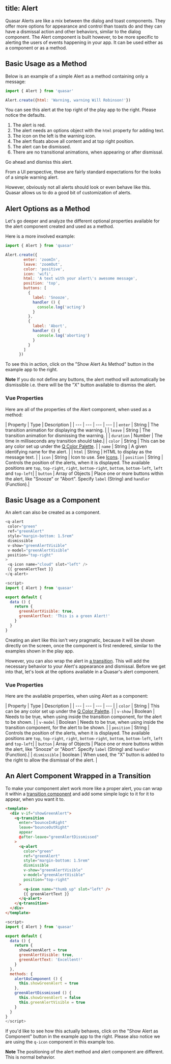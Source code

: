 title: Alert
---
Quasar Alerts are like a mix between the dialog and toast components. They offer more options for appearance and control than toasts do and they can have a dismissal action and other behaviors, similar to the dialog component. The Alert component is built however, to be more specific to alerting the users of events happening in your app. It can be used either as a component or as a method.  

<input type="hidden" data-fullpage-demo="global/alert">

## Basic Usage as a Method
Below is an example of a simple Alert as a method containing only a message:

``` js
import { Alert } from 'quasar'

Alert.create({html: 'Warning, warning Will Robinson!'})
```

You can see this alert at the top right of the play app to the right. Please notice the defaults. 

1. The alert is red.
2. The alert needs an options object with the `html` property for adding text.
3. The icon on the left is the warning icon.
4. The alert floats above all content and at top right position.
5. The alert can be dismissed.
6. There are no transitional animations, when appearing or after dismissal.

Go ahead and dismiss this alert. 
   
From a UI perspective, these are fairly standard expectations for the looks of a simple warning alert. 

However, obviously not all alerts should look or even behave like this. Quasar allows us to do a good bit of customization of alerts.

## Alert Options as a Method
Let's go deeper and analyze the different optional properties available for the alert component created and used as a method.

Here is a more involved example:


``` js
import { Alert } from 'quasar'

Alert.create({
        enter: 'zoomIn',
        leave: 'zoomOut',
        color: 'positive',
        icon: 'wifi',
        html: 'A text with your alert\'s awesome message',
        position: 'top',
        buttons: [
          {
            label: 'Snooze',
            handler () {
              console.log('acting')
            }
          },
          {
            label: 'Abort',
            handler () {
              console.log('aborting')
            }
          }
        ]
      })
```
To see this in action, click on the "Show Alert As Method" button in the example app to the right.

**Note**
If you do not define any buttons, the alert method will automatically be dismissible i.e. there will be the "X" button available to dismiss the alert. 

### Vue Properties
Here are all of the properties of the Alert component, when used as a method:

| Property | Type | Description |
| --- | --- | --- | --- |
| `enter` | String | The transition animation for displaying the warning. |
| `leave` | String | The transition animation for dismissing the warning. |
| `duration` | Number | The time in milliseconds any transition should take.|
| `color` | String | This can be any color set up under the [Q Color Palette](/api/css-color-palette.html).  |
| `name` | String | A given identifying name for the alert.  |
| `html` | String | HTML to display as the message text. |
| `icon` | String | Icon to use. See [Icons](/api/css-icons.html). |
| `position` | String | Controls the position of the alerts, when it is displayed. The available positions are `top`, `top-right`, `right`, `bottom-right`, `bottom`, `bottom-left`, `left` and `top-left`|
| `button` | Array of Objects | Place one or more buttons within the alert, like "Snooze" or "Abort". Specify `label` (String) and `handler` (Function).|


## Basic Usage as a Component

An alert can also be created as a component. 
 

``` js
<q-alert
 color="green"
 ref="greenAlert"
 style="margin-bottom: 1.5rem"
 dismissible
 v-show="greenAlertVisible"
 v-model="greenAlertVisible"
 position="top-right"
>
 <q-icon name="cloud" slot="left" />
 {{ greenAlertText }}
</q-alert>

<script>
import { Alert } from 'quasar'

export default {
  data () {
    return {
      greenAlertVisible: true,
      greenAlertText: 'This is a green Alert!'
    }
  }
}

```
Creating an alert like this isn't very pragmatic, because it will be shown directly on the screen, once the component is first rendered, similar to the examples shown in the play app. 

However, you can also wrap the alert in [a transition](/components/transition.html). This will add the necessary behavior to your Alert's appearance and dismissal. Before we get into that, let's look at the options available in a Quasar's alert component. 

### Vue Properties
Here are the available properties, when using Alert as a component:

| Property | Type | Description |
| --- | --- | --- | --- |
| `color` | String | This can be any color set up under the [Q Color Palette](/api/css-color-palette.html).  |
| `v-show` | Boolean | Needs to be true, when using inside the transition component, for the alert to be shown. |
| `v-model` | Boolean | Needs to be true, when using inside the transition component, for the alert to be shown. |
| `position` | String | Controls the position of the alerts, when it is displayed. The available positions are `top`, `top-right`, `right`, `bottom-right`, `bottom`, `bottom-left`, `left` and `top-left`|
| `button` | Array of Objects | Place one or more buttons within the alert, like "Snooze" or "Abort". Specify `label` (String) and `handler` (Function).|
| `dismissible` | boolean | When used, the "X" button is added to the right to allow the dismissal of the alert. |
 
## An Alert Component Wrapped in a Transition

To make your component alert work more like a proper alert, you can wrap it within a [transition component](/components/transition.html) and add some simple logic to it for it to appear, when you want it to. 

``` html
<template>
  <div v-if="showGreenAlert">
    <q-transition
      enter="bounceInRight"
      leave="bounceOutRight"
      appear
      @after-leave="greenAlertDissmissed"
    >
      <q-alert
        color="green"
        ref="greenAlert"
        style="margin-bottom: 1.5rem"
        dismissible
        v-show="greenAlertVisible"
        v-model="greenAlertVisible"
        position="top-right"
      >
        <q-icon name="thumb_up" slot="left" />
        {{ greenAlertText }}
      </q-alert>
    </q-transition>
  </div>
</template>

```
``` js
<script>
import { Alert } from 'quasar'

export default {
  data () {
    return {
      showGreenAlert = true
      greenAlertVisible: true,
      greenAlertText: 'Excellent!'
    }
  },
  methods: {
    alertAsComponent () {
      this.showGreenAlert = true
    },
    greenAlertDissmissed () {
      this.showGreenAlert = false
      this.greenAlertVisible = true
    } 
  }
}
</script>
```

If you'd like to see how this actually behaves, click on the "Show Alert as Component" button in the example app to the right. Please also notice we are using the `q-icon` component in this example too. 

**Note**
The positioning of the alert method and alert component are different. This is normal behavior. 




